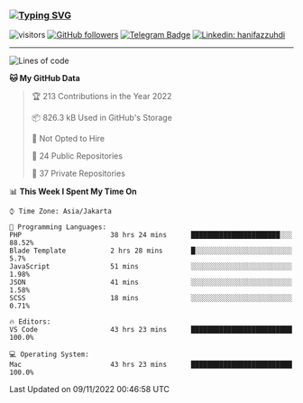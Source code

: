 ### [![Typing SVG](https://readme-typing-svg.herokuapp.com?font=lato&size=22&lines=Hi+There+👋)](https://git.io/typing-svg) 

![visitors](https://visitor-badge.glitch.me/badge?page_id=hanifazzuhdi.hanifazzuhdi)
[![GitHub followers](https://img.shields.io/github/followers/hanifazzuhdi?label=Follow&style=social)](https://github.com/hanifazzuhdi/?tab=follow) 
[![Telegram Badge](https://img.shields.io/badge/-hanif0198-blue?style=social&logo=telegram&link=https://www.t.me/hanif0198/)](https://www.t.me/hanif0198/) 
[![Linkedin: hanifazzuhdi](https://img.shields.io/badge/-hanifazzuhdi-blue?style=flat-square&logo=Linkedin&logoColor=white&link=https://www.linkedin.com/in/hanif-az-zuhdi-69688019b/)](https://www.linkedin.com/in/hanif-az-zuhdi-69688019b/) 

<hr/>

<!--START_SECTION:waka-->
![Lines of code](https://img.shields.io/badge/From%20Hello%20World%20I%27ve%20Written-6%20Million%20lines%20of%20code-blue)

**🐱 My GitHub Data** 

> 🏆 213 Contributions in the Year 2022
 > 
> 📦 826.3 kB Used in GitHub's Storage 
 > 
> 🚫 Not Opted to Hire
 > 
> 📜 24 Public Repositories 
 > 
> 🔑 37 Private Repositories  
 > 
📊 **This Week I Spent My Time On** 

```text
⌚︎ Time Zone: Asia/Jakarta

💬 Programming Languages: 
PHP                      38 hrs 24 mins      ██████████████████████░░░   88.52% 
Blade Template           2 hrs 28 mins       █░░░░░░░░░░░░░░░░░░░░░░░░   5.7% 
JavaScript               51 mins             ░░░░░░░░░░░░░░░░░░░░░░░░░   1.98% 
JSON                     41 mins             ░░░░░░░░░░░░░░░░░░░░░░░░░   1.58% 
SCSS                     18 mins             ░░░░░░░░░░░░░░░░░░░░░░░░░   0.71%

🔥 Editors: 
VS Code                  43 hrs 23 mins      █████████████████████████   100.0%

💻 Operating System: 
Mac                      43 hrs 23 mins      █████████████████████████   100.0%

```


 Last Updated on 09/11/2022 00:46:58 UTC
<!--END_SECTION:waka-->

